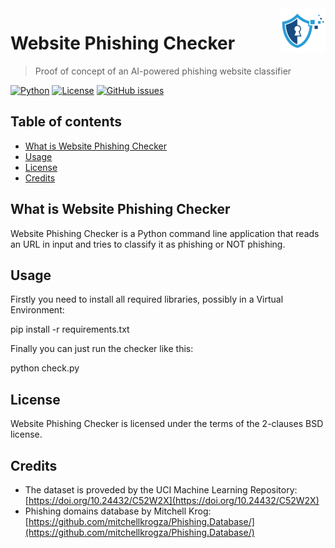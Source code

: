 <a href="https://www.bernardi.cloud/">
    <img src=".readme-files/logo-72.png" alt="Website Phishing Checker" title="Website Phishing Checker" align="right" height="72" />
</a>

# Website Phishing Checker
> Proof of concept of an AI-powered phishing website classifier

[![Python](https://img.shields.io/badge/python-v3.7+-blue.svg)](https://www.python.org)
[![License](https://img.shields.io/badge/License-BSD_2--Clause-orange.svg)](https://opensource.org/licenses/BSD-2-Clause)
[![GitHub issues](https://img.shields.io/github/issues/pbswengineering/website_phishing_checker.svg)](https://github.com/pbswengineering/website_phishing_checker/issues)

## Table of contents

- [What is Website Phishing Checker](#what-is-website-phishing-checker)
- [Usage](#usage)
- [License](#license)
- [Credits](#credits)

## What is Website Phishing Checker

Website Phishing Checker is a Python command line application that reads an URL in input and tries to classify it as phishing or NOT phishing.

## Usage

Firstly you need to install all required libraries, possibly in a Virtual Environment:

  pip install -r requirements.txt

Finally you can just run the checker like this:

  python check.py

## License

Website Phishing Checker is licensed under the terms of the 2-clauses BSD license.

## Credits

  - The dataset is proveded by the UCI Machine Learning Repository: [https://doi.org/10.24432/C52W2X](https://doi.org/10.24432/C52W2X)
  - Phishing domains database by Mitchell Krog: [https://github.com/mitchellkrogza/Phishing.Database/](https://github.com/mitchellkrogza/Phishing.Database/)